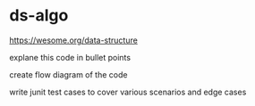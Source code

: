 # ds-algo

https://wesome.org/data-structure

explane this code in bullet points

create flow diagram of the code

write junit test cases to cover various scenarios and edge cases
